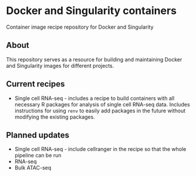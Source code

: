 # Docker and Singularity containers
Container image recipe repository for Docker and Singularity

## About
This repository serves as a resource for building and maintaining Docker and Singularity images for different projects.

## Current recipes

* Single cell RNA-seq - includes a recipe to build containers with all necessary R packages for analysis of single cell RNA-seq data. Includes instructions for using `renv` to easily add packages in the future without modifying the existing packages.


## Planned updates

* Single cell RNA-seq - include cellranger in the recipe so that the whole pipeline can be run
* RNA-seq
* Bulk ATAC-seq